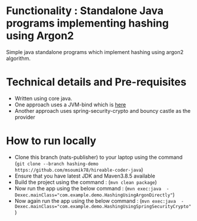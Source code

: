# Functionality : Standalone Java programs implementing hashing using Argon2
Simple java standalone programs which implement hashing using argon2 algorithm.


# Technical details and Pre-requisites
- Written using core java.
- One approach uses a JVM-bind which is [here](https://github.com/phxql/argon2-jvm)
- Another approach uses spring-security-crypto and bouncy castle as the provider


# How to run locally
- Clone this branch (nats-publisher) to your laptop using the command
  (`git clone --branch hashing-demo https://github.com/msoumik78/hireable-coder-java`)
- Ensure that you have latest JDK and Maven3.8.5 available
- Build the project using the command :
  (`mvn clean package`)
- Now run the app using the below command :
  (`mvn exec:java  -Dexec.mainClass="com.example.demo.HashingUsingArgonDirectly"`)
- Now again run the app using the below command :
    (`mvn exec:java  -Dexec.mainClass="com.example.demo.HashingUsingSpringSecurityCrypto"`)
